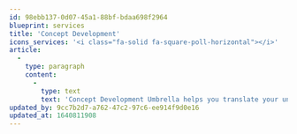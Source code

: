 ```yaml
---
id: 98ebb137-0d07-45a1-88bf-bdaa698f2964
blueprint: services
title: 'Concept Development'
icons_services: '<i class="fa-solid fa-square-poll-horizontal"></i>'
article:
  -
    type: paragraph
    content:
      -
        type: text
        text: 'Concept Development Umbrella helps you translate your unique ideas into proper F&B business concepts that can compete in the real market. It starts with developing the right menu and serving it in an attracive way.'
updated_by: 9cc7b2d7-a762-47c2-97c6-ee914f9d0e16
updated_at: 1640811908
---
```

